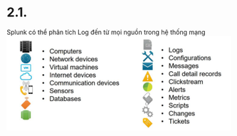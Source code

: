 # 2.1.
Splunk có thể phân tích Log đến từ mọi nguồn trong hệ thống mạng
![anh1](https://github.com/ThanTam111/Splunk/blob/main/Image/image.png)
